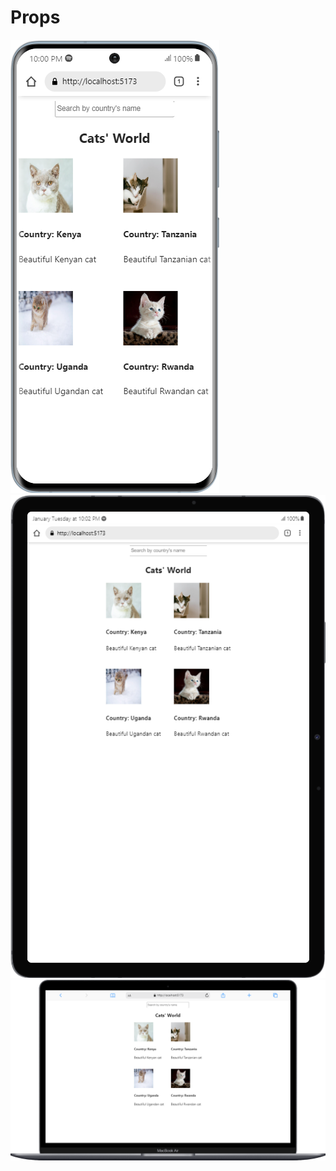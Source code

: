 # Props

![alt text](https://github.com/mcnentom/ReactJs1/blob/propsExercise/src/assets/mobile.png)
![alt text](https://github.com/mcnentom/ReactJs1/blob/propsExercise/src/assets/tablet.png)
![alt text](https://github.com/mcnentom/ReactJs1/blob/propsExercise/src/assets/laptop.png)
